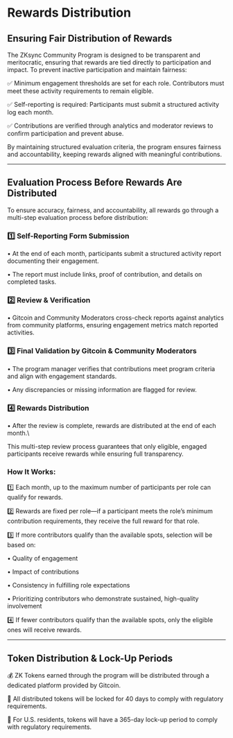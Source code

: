 # Rewards Distribution

## Ensuring Fair Distribution of Rewards

The ZKsync Community Program is designed to be transparent and meritocratic, ensuring that rewards are tied directly to participation and impact. To prevent inactive participation and maintain fairness:

✅ Minimum engagement thresholds are set for each role. Contributors must meet these activity requirements to remain eligible.

✅ Self-reporting is required: Participants must submit a structured activity log each month.

✅ Contributions are verified through analytics and moderator reviews to confirm participation and prevent abuse.

By maintaining structured evaluation criteria, the program ensures fairness and accountability, keeping rewards aligned with meaningful contributions.

***

## Evaluation Process Before Rewards Are Distributed

To ensure accuracy, fairness, and accountability, all rewards go through a multi-step evaluation process before distribution:

### 1️⃣ Self-Reporting Form Submission

• At the end of each month, participants submit a structured activity report documenting their engagement.

• The report must include links, proof of contribution, and details on completed tasks.

### 2️⃣ Review & Verification

• Gitcoin and Community Moderators cross-check reports against analytics from community platforms, ensuring engagement metrics match reported activities.

### 3️⃣ Final Validation by Gitcoin & Community Moderators

• The program manager verifies that contributions meet program criteria and align with engagement standards.

• Any discrepancies or missing information are flagged for review.

### 4️⃣ Rewards Distribution

• After the review is complete, rewards are distributed at the end of each month.\


This multi-step review process guarantees that only eligible, engaged participants receive rewards while ensuring full transparency.



### How It Works:

1️⃣ Each month, up to the maximum number of participants per role can qualify for rewards.

2️⃣ Rewards are fixed per role—if a participant meets the role’s minimum contribution requirements, they receive the full reward for that role.

3️⃣ If more contributors qualify than the available spots, selection will be based on:

• Quality of engagement

• Impact of contributions

• Consistency in fulfilling role expectations

• Prioritizing contributors who demonstrate sustained, high-quality involvement

4️⃣ If fewer contributors qualify than the available spots, only the eligible ones will receive rewards.

***

## Token Distribution & Lock-Up Periods

💰 ZK Tokens earned through the program will be distributed through a dedicated platform provided by Gitcoin.

📌 All distributed tokens will be locked for 40 days to comply with regulatory requirements.

📌 For U.S. residents, tokens will have a 365-day lock-up period to comply with regulatory requirements.

